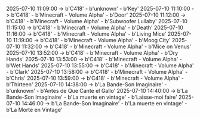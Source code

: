 2025-07-10 11:09:00 -> b'C418' - b'unknown' - b'Key'
2025-07-10 11:10:00 -> b'C418' - b'Minecraft - Volume Alpha' - b'Door'
2025-07-10 11:12:00 -> b'C418' - b'Minecraft - Volume Alpha' - b'Subwoofer Lullaby'
2025-07-10 11:15:00 -> b'C418' - b'Minecraft - Volume Alpha' - b'Death'
2025-07-10 11:16:00 -> b'C418' - b'Minecraft - Volume Alpha' - b'Living Mice'
2025-07-10 11:19:00 -> b'C418' - b'Minecraft - Volume Alpha' - b'Moog City'
2025-07-10 11:32:00 -> b'C418' - b'Minecraft - Volume Alpha' - b'Mice on Venus'
2025-07-10 13:52:00 -> b'C418' - b'Minecraft - Volume Alpha' - b'Dry Hands'
2025-07-10 13:53:00 -> b'C418' - b'Minecraft - Volume Alpha' - b'Wet Hands'
2025-07-10 13:55:00 -> b'C418' - b'Minecraft - Volume Alpha' - b'Clark'
2025-07-10 13:58:00 -> b'C418' - b'Minecraft - Volume Alpha' - b'Chris'
2025-07-10 13:59:00 -> b'C418' - b'Minecraft - Volume Alpha' - b'Thirteen'
2025-07-10 14:38:00 -> b'La Bande-Son Imaginaire' - b'unknown' - b'Antes de Que Cante el Gallo'
2025-07-10 14:40:00 -> b'La Bande-Son Imaginaire' - b'La muerte en vintage' - b'Laisse-moi faire'
2025-07-10 14:46:00 -> b'La Bande-Son Imaginaire' - b'La muerte en vintage' - b'La Morte en Vintage'
